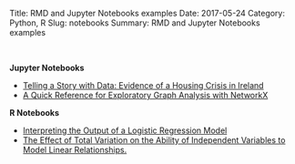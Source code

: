 Title: RMD and Jupyter Notebooks examples
Date: 2017-05-24
Category: Python, R
Slug: notebooks
Summary: RMD and Jupyter Notebooks examples

<br> 

**Jupyter Notebooks**

* <a href="https://nbviewer.jupyter.org/github/raoulbia/jupyter-notebooks/blob/master/dublin_housing_supply_and_demand.ipynb?flush_cache=true" target="_blank">Telling a Story with Data: Evidence of a Housing Crisis in Ireland</a>
* <a href="https://nbviewer.jupyter.org/github/raoulbia/jupyter-notebooks/blob/master/phosphonetwork_statistics.ipynb?flush_cache=true" target="_blank">A Quick Reference for Exploratory Graph Analysis with NetworkX</a>

**R Notebooks**

* <a href="https://www.rpubs.com/raoulbia/interpreting_glm_logistic_regression_output" target="_blank">Interpreting the Output of a Logistic Regression Model</a>
* <a href="https://www.rpubs.com/raoulbia/r-squared" target="_blank">The Effect of Total Variation on the Ability of Independent Variables to Model Linear Relationships.</a>
